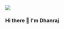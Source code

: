 <img align="center" src="https://raw.githubusercontent.com/dhanrajdc7/dhanrajdc7/main/back.png"/>

### Hi there 👋 I'm Dhanraj


